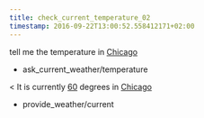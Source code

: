 ```yaml
---
title: check_current_temperature_02
timestamp: 2016-09-22T13:00:52.558412171+02:00
---
```


tell me the temperature in [Chicago](city)
* ask_current_weather/temperature

< It is currently [60](temperature) degrees in [Chicago](city)
* provide_weather/current
